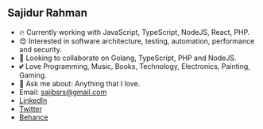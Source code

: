 ## Sajidur Rahman
- 🔥 Currently working with JavaScript, TypeScript, NodeJS, React, PHP.
- 😍 Interested in software architecture, testing, automation, performance and security.
- 🐸 Looking to collaborate on Golang, TypeScript, PHP and NodeJS.
- 💕 Love Programming, Music, Books, Technology, Electronics, Painting, Gaming.
- 💭 Ask me about: Anything that I love.
- Email: sajibsrs@gmail.com
- [LinkedIn](https://www.linkedin.com/in/sajibsrs)
- [Twitter](https://twitter.com/sajibsrs)
- [Behance](https://www.behance.net/sajibsrs)
